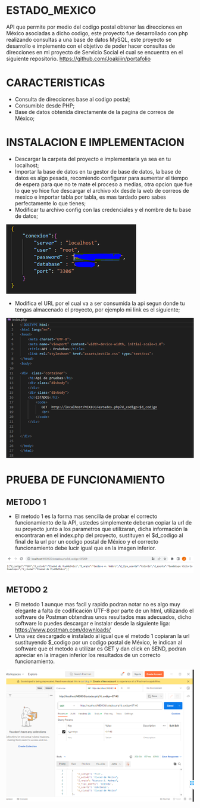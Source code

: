 # ESTADO_MEXICO
API que permite por medio del codigo postal 
obtener las direcciones en México asociadas a dicho codigo, 
este proyecto fue desarrollado con php realizando
consultas a una base de datos MySQL, este proyecto se desarrollo e implemento
con el objetivo de poder hacer consultas de direcciones en mi proyecto
de Servicio Social el cual se encuentra en el siguiente repositorio.
https://github.com/Joakiiin/portafolio

# CARACTERISTICAS
- Consulta de direcciones base al codigo postal;
- Consumible desde PHP;
- Base de datos obtenida directamente de la pagina de correos de México;

# INSTALACION E IMPLEMENTACION
- Descargar la carpeta del proyecto e implementarla ya sea en tu localhost;
- Importar la base de datos en tu gestor de base de datos, la base de datos es algo pesada, recomiendo configurar para aumentar el tiempo de espera para que no te mate el proceso a medias, otra opcion que fue lo que yo hice fue descargar el archivo xlx desde la web de correos de mexico e importar tabla por tabla, es mas tardado pero sabes perfectamente lo que tienes;
- Modificar tu archivo config con las credenciales y el nombre de tu base de datos;
  
![Ejemplo de imagen](configapi.PNG)

- Modifica el URL por el cual va a ser consumida la api segun donde tu tengas almacenado el proyecto, por ejemplo mi link es el siguiente;

![Ejemplo de imagen](URL.PNG)

# PRUEBA DE FUNCIONAMIENTO
## METODO 1
- El metodo 1 es la forma mas sencilla de probar el correcto funcionamiento de la API, ustedes simplemente deberan copiar la url de su proyecto junto a los parametros que utilizaran, dicha información la encontraran en el index.php del proyecto, sustituyen el $d_codigo al final de la url por un codigo postal de México y el correcto funcionamiento debe lucir igual que en la imagen inferior.

![Ejemplo de imagen](metodo1api.PNG)

## METODO 2
- El metodo 1 aunque mas facil y rapido podran notar no es algo muy elegante a falta de codificación UTF-8 por parte de un html, utilizando el software de Postman obtendras unos resultados mas adecuados, dicho software lo puedes descargar e instalar desde la siguiente liga: https://www.postman.com/downloads/
- Una vez descargado e instalado al igual que el metodo 1 copiaran la url sustituyendo $_codigo por un codigo postal de México, le indican al software que el metodo a utilizar es GET y dan click en SEND, podran apreciar en la imagen inferior los resultados de un correcto funcionamiento.

![Ejemplo de imagen](metodo2api.PNG)
